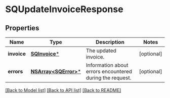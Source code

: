 # SQUpdateInvoiceResponse

## Properties
Name | Type | Description | Notes
------------ | ------------- | ------------- | -------------
**invoice** | [**SQInvoice***](SQInvoice.md) | The updated invoice. | [optional] 
**errors** | [**NSArray&lt;SQError&gt;***](SQError.md) | Information about errors encountered during the request. | [optional] 

[[Back to Model list]](../README.md#documentation-for-models) [[Back to API list]](../README.md#documentation-for-api-endpoints) [[Back to README]](../README.md)


